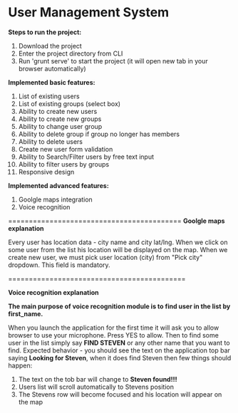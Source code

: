 # User Management System

**Steps to run the project:**

1. Download the project
2. Enter the project directory from CLI
3. Run 'grunt serve' to start the project (it will open new tab in your browser automatically)



**Implemented basic features:**

1. List of existing users
2. List of existing groups (select box)
3. Ability to create new users
4. Ability to create new groups
5. Ability to change user group
6. Ability to delete group if group no longer has members
7. Ability to delete users
8. Create new user form validation
9. Ability to Search/Filter users by free text input
10. Ability to filter users by groups
11. Responsive design




**Implemented advanced features:**

1. Goolgle maps integration
2. Voice recognition


==========================================
**Goolgle maps explanation**

Every user has location data - city name and city lat/lng.
When we click on some user from the list his location will be displayed on the map.
When we create new user, we must pick user location (city) from "Pick city" dropdown. This field is mandatory.

===========================================

**Voice recognition explanation**

**The main purpose of voice recognition module is to find user in the list by first_name.**

When you launch the application for the first time it will ask you to allow browser to use your microphone. Press YES to allow.
Then to find some user in the list simply say **FIND STEVEN** or any other name that you want to find. Expected behavior - you should see the
text on the application top bar saying **Looking for Steven**, when it does find Steven then few things should happen:
1. The text on the tob bar will change to **Steven found!!!**
2. Users list will scroll automatically to Stevens position
3. The Stevens row will become focused and his location will appear on the map



